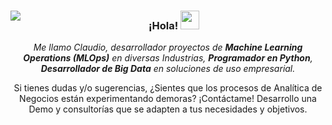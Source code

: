 <div style="text-align: center;">
  <img align="left" src="https://orhun.dev/img/crow.png">
  <h3>¡Hola! <img src="https://media.giphy.com/media/hvRJCLFzcasrR4ia7z/giphy.gif" width="30px"></h3>
  <p><em>Me llamo Claudio, desarrollador proyectos de <strong>Machine Learning Operations (MLOps)</strong> en diversas Industrias, <strong>Programador en Python</strong>, <strong>Desarrollador de Big Data</strong> en soluciones de uso empresarial.</em></p>
  <p>Si tienes dudas y/o sugerencias, ¿Sientes que los procesos de Analítica de Negocios están experimentando demoras? ¡Contáctame! Desarrollo una Demo y consultorías que se adapten a tus necesidades y objetivos.</p>
</div>

